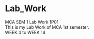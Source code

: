 # Lab_Work
MCA SEM 1 Lab Work 1P01
<br>
This is my Lab Work of MCA 1st semester.
<br>
WEEK 4 to WEEK 14